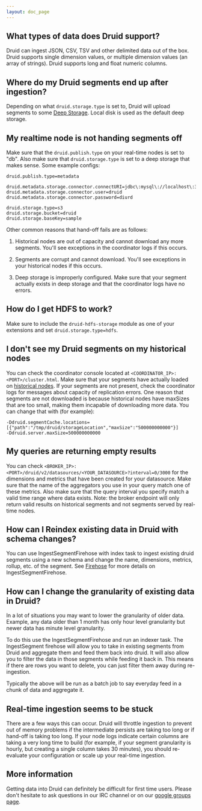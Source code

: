 ```yaml
---
layout: doc_page
---
```


## What types of data does Druid support?

Druid can ingest JSON, CSV, TSV and other delimited data out of the box. Druid supports single dimension values, or multiple dimension values (an array of strings). Druid supports long and float numeric columns.

## Where do my Druid segments end up after ingestion?

Depending on what `druid.storage.type` is set to, Druid will upload segments to some [Deep Storage](Deep-Storage.html). Local disk is used as the default deep storage.

## My realtime node is not handing segments off

Make sure that the `druid.publish.type` on your real-time nodes is set to "db". Also make sure that `druid.storage.type` is set to a deep storage that makes sense. Some example configs:

```
druid.publish.type=metadata

druid.metadata.storage.connector.connectURI=jdbc\:mysql\://localhost\:3306/druid
druid.metadata.storage.connector.user=druid
druid.metadata.storage.connector.password=diurd

druid.storage.type=s3
druid.storage.bucket=druid
druid.storage.baseKey=sample
```

Other common reasons that hand-off fails are as follows:

1) Historical nodes are out of capacity and cannot download any more segments. You'll see exceptions in the coordinator logs if this occurs.

2) Segments are corrupt and cannot download. You'll see exceptions in your historical nodes if this occurs.

3) Deep storage is improperly configured. Make sure that your segment actually exists in deep storage and that the coordinator logs have no errors.

## How do I get HDFS to work?

Make sure to include the `druid-hdfs-storage` module as one of your extensions and set `druid.storage.type=hdfs`.

## I don't see my Druid segments on my historical nodes
You can check the coordinator console located at `<COORDINATOR_IP>:<PORT>/cluster.html`. Make sure that your segments have actually loaded on [historical nodes](Historical.html). If your segments are not present, check the coordinator logs for messages about capacity of replication errors. One reason that segments are not downloaded is because historical nodes have maxSizes that are too small, making them incapable of downloading more data. You can change that with (for example):

```
-Ddruid.segmentCache.locations=[{"path":"/tmp/druid/storageLocation","maxSize":"500000000000"}]
-Ddruid.server.maxSize=500000000000
 ```

## My queries are returning empty results

You can check `<BROKER_IP>:<PORT>/druid/v2/datasources/<YOUR_DATASOURCE>?interval=0/3000` for the dimensions and metrics that have been created for your datasource. Make sure that the name of the aggregators you use in your query match one of these metrics. Also make sure that the query interval you specify match a valid time range where data exists. Note: the broker endpoint will only return valid results on historical segments and not segments served by real-time nodes.

## How can I Reindex existing data in Druid with schema changes?

You can use IngestSegmentFirehose with index task to ingest existing druid segments using a new schema and change the name, dimensions, metrics, rollup, etc. of the segment.
See [Firehose](Firehose.html) for more details on IngestSegmentFirehose.

## How can I change the granularity of existing data in Druid?

In a lot of situations you may want to lower the granularity of older data. Example, any data older than 1 month has only hour level granularity but newer data has minute level granularity. 

To do this use the IngestSegmentFirehose and run an indexer task. The IngestSegment firehose will allow you to take in existing segments from Druid and aggregate them and feed them back into druid. It will also allow you to filter the data in those segments while feeding it back in. This means if there are rows you want to delete, you can just filter them away during re-ingestion.

Typically the above will be run as a batch job to say everyday feed in a chunk of data and aggregate it.

## Real-time ingestion seems to be stuck

There are a few ways this can occur. Druid will throttle ingestion to prevent out of memory problems if the intermediate persists are taking too long or if hand-off is taking too long. If your node logs indicate certain columns are taking a very long time to build (for example, if your segment granularity is hourly, but creating a single column takes 30 minutes), you should re-evaluate your configuration or scale up your real-time ingestion. 

## More information

Getting data into Druid can definitely be difficult for first time users. Please don't hesitate to ask questions in our IRC channel or on our [google groups page](https://groups.google.com/forum/#!forum/druid-development).
